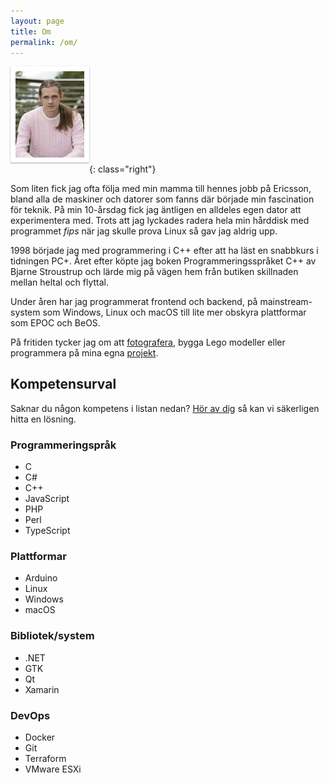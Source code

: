```yaml
---
layout: page
title: Om
permalink: /om/
---
```


<style>
h1, h2, h3, h4, h5, h6 {
	clear: both;
}

img {
	box-sizing: border-box;
	margin-bottom: 1rem;
	border: 0.5rem solid white;
	box-shadow: 0 1px 3px rgba(0,0,0,0.12), 0 1px 2px rgba(0,0,0,0.24);
}

@media(min-width: 40rem) {
	img {
		max-width: 25%;
	}
	img.left {
		float: left;
		margin-right: 1rem;
	}
	img.right {
		float: right;
		margin-left: 1rem;
	}
}
</style>

![Per Edin](/images/self.jpg){: class="right"}

Som liten fick jag ofta följa med min mamma till hennes jobb på Ericsson, bland
alla de maskiner och datorer som fanns där började min fascination för teknik.
På min 10-årsdag fick jag äntligen en alldeles egen dator att experimentera
med.  Trots att jag lyckades radera hela min hårddisk med programmet _fips_ när
jag skulle prova Linux så gav jag aldrig upp.

1998 började jag med programmering i C++ efter att ha läst en snabbkurs i
tidningen PC+. Året efter köpte jag boken Programmeringsspråket C++ av Bjarne
Stroustrup och lärde mig på vägen hem från butiken skillnaden mellan heltal och
flyttal.

Under åren har jag programmerat frontend och backend, på mainstream-system som
Windows, Linux och macOS till lite mer obskyra plattformar som EPOC och BeOS.

På fritiden tycker jag om att [fotografera](https://instagram.com/peredin.se),
bygga Lego modeller eller programmera på mina egna
[projekt](https://sequence-point.se/open-source).

## Kompetensurval

Saknar du någon kompetens i listan nedan? [Hör av
dig](mailto:per.edin@sequence-point.se) så kan vi säkerligen hitta en lösning.

### Programmeringspråk

- C
- C#
- C++
- JavaScript
- PHP
- Perl
- TypeScript

### Plattformar

- Arduino
- Linux
- Windows
- macOS

### Bibliotek/system

- .NET
- GTK
- Qt
- Xamarin

### DevOps

- Docker
- Git
- Terraform
- VMware ESXi
